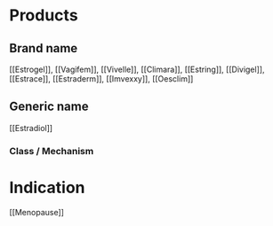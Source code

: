 # Products

## Brand name
[[Estrogel]], [[Vagifem]], [[Vivelle]], [[Climara]], [[Estring]], [[Divigel]], [[Estrace]], [[Estraderm]], [[Imvexxy]], [[Oesclim]]

## Generic name
[[Estradiol]]

### Class / Mechanism


# Indication
[[Menopause]]

